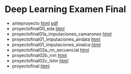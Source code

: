 # Deep Learning Examen Final


* anteproyecto [html](https://philwebsurfer.github.io/dlfinal/anteproyecto.html) [pdf](https://philwebsurfer.github.io/dlfinal/anteproyecto.pdf)
* proyectofinal00_eda [html](https://philwebsurfer.github.io/dlfinal/proyectofinal00_eda.html)
* proyectofinal01a_imputaciones_camarones [html](https://philwebsurfer.github.io/dlfinal/proyectofinal01a_imputaciones_camarones.html)
* proyectofinal01_imputaciones_airdata [html](https://philwebsurfer.github.io/dlfinal/proyectofinal01_imputaciones_airdata.html)
* proyectofinal01_imputaciones_sinaica [html](https://philwebsurfer.github.io/dlfinal/proyectofinal01_imputaciones_sinaica.html)
* proyectofinal02a_nn_secuencial [html](https://philwebsurfer.github.io/dlfinal/proyectofinal02a_nn_secuencial.html)
* proyectofinal02b_rnn [html](https://philwebsurfer.github.io/dlfinal/proyectofinal02b_rnn.html)
* proyectofinal02c_lstm [html](https://philwebsurfer.github.io/dlfinal/proyectofinal02c_lstm.html)
* proyectofinal [html](https://philwebsurfer.github.io/dlfinal/proyectofinal.html)
